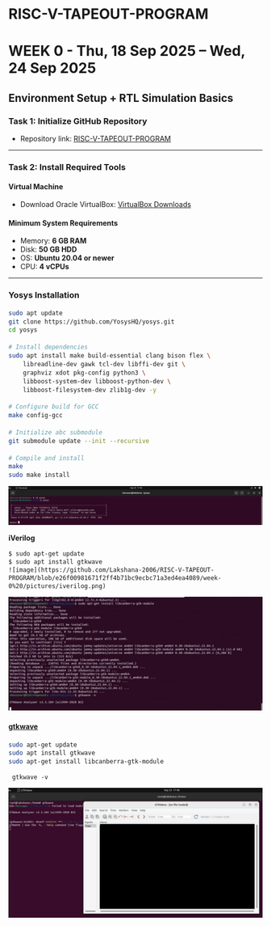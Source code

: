 # RISC-V-TAPEOUT-PROGRAM
# WEEK 0 - Thu, 18 Sep 2025 – Wed, 24 Sep 2025  

## Environment Setup + RTL Simulation Basics  

### Task 1: Initialize GitHub Repository  
- Repository link: [RISC-V-TAPEOUT-PROGRAM](https://github.com/Lakshana-2006/RISC-V-TAPEOUT-PROGRAM)  

---

### Task 2: Install Required Tools  

#### Virtual Machine  
- Download Oracle VirtualBox: [VirtualBox Downloads](https://www.virtualbox.org/wiki/Downloads)  

#### Minimum System Requirements  
- Memory: **6 GB RAM**  
- Disk: **50 GB HDD**  
- OS: **Ubuntu 20.04 or newer**  
- CPU: **4 vCPUs** 
---

### Yosys Installation  
```bash
sudo apt update
git clone https://github.com/YosysHQ/yosys.git
cd yosys

# Install dependencies
sudo apt install make build-essential clang bison flex \
    libreadline-dev gawk tcl-dev libffi-dev git \
    graphviz xdot pkg-config python3 \
    libboost-system-dev libboost-python-dev \
    libboost-filesystem-dev zlib1g-dev -y

# Configure build for GCC
make config-gcc

# Initialize abc submodule
git submodule update --init --recursive

# Compile and install
make
sudo make install

```
![image](https://github.com/Lakshana-2006/RISC-V-TAPEOUT-PROGRAM/blob/099cdc7fb4ceb6790fe4598a095eb158434719a3/week-0%20/pictures/yosys.png)

**iVerilog**
```
$ sudo apt-get update
$ sudo apt install gtkwave
![image](https://github.com/Lakshana-2006/RISC-V-TAPEOUT-PROGRAM/blob/e26f00981671f2ff4b71bc9ecbc71a3ed4ea4089/week-0%20/pictures/iverilog.png)
```
![image](Screenshot3.jpg)

#### <ins>gtkwave</ins>

```bash
sudo apt-get update
sudo apt install gtkwave
sudo apt-get install libcanberra-gtk-module
```
```
 gtkwave -v
```
![image](https://github.com/Lakshana-2006/RISC-V-TAPEOUT-PROGRAM/blob/4d4b3c317afb203f56ec4dc89eb3b2b889c1d397/week-0%20/pictures/gtkwave.png)
